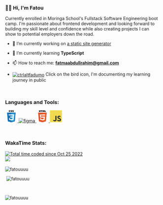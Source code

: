<h3 align="left"> 👋🏿 Hi, I'm Fatou</h3>
<p align="left">Currently enrolled in Moringa School's Fullstack Software Engineering boot camp. I'm passionate about frontend development and looking forward to building my skill level and confidence while also creating projects I can show to potential employers down the road.</p>


- 🔭 I’m currently working on [a static site generator](https://github.com/fatouuuu/static-site-generator)

- 🌱 I’m currently learning **TypeScript** 

- 📫 How to reach me: **fatmaabdullrahim@gmail.com**

- <a href="https://twitter.com/ctrlaltfadumo" target="blank"><img align="center" src="https://raw.githubusercontent.com/rahuldkjain/github-profile-readme-generator/master/src/images/icons/Social/twitter.svg" alt="ctrlaltfadumo" height="15" width="15" /></a> Click on the bird icon, I'm documenting my learning journey in public


<!-- <p align="left"> <img src="https://komarev.com/ghpvc/?username=fatouuuu&label=Profile%20views&color=0e75b6&style=flat" alt="fatouuuu" /> </p> -->

<!-- <p align="left"> <a href="https://twitter.com/ctrlaltfadumo" target="blank"><img src="https://img.shields.io/twitter/follow/ctrlaltfadumo?logo=twitter&style=for-the-badge" alt="ctrlaltfadumo" /></a> </p> -->

<br />
<h3 align="left">Languages and Tools:</h3>
<p align="left"> <a href="https://www.w3schools.com/css/" target="_blank" rel="noreferrer"> <img src="https://raw.githubusercontent.com/devicons/devicon/master/icons/css3/css3-original-wordmark.svg" alt="css3" width="40" height="40"/> </a> <a href="https://www.figma.com/" target="_blank" rel="noreferrer"> <img src="https://www.vectorlogo.zone/logos/figma/figma-icon.svg" alt="figma" width="40" height="40"/> </a> <a href="https://www.w3.org/html/" target="_blank" rel="noreferrer"> <img src="https://raw.githubusercontent.com/devicons/devicon/master/icons/html5/html5-original-wordmark.svg" alt="html5" width="40" height="40"/> </a> <a href="https://developer.mozilla.org/en-US/docs/Web/JavaScript" target="_blank" rel="noreferrer"> <img src="https://raw.githubusercontent.com/devicons/devicon/master/icons/javascript/javascript-original.svg" alt="javascript" width="40" height="40"/> </a> </p>

<br />
<h3 align="left">WakaTime Stats:</h3>
<a href="https://wakatime.com/@f2abae52-01d8-428e-bf6e-2a7f29dbad69"><img src="https://wakatime.com/badge/user/f2abae52-01d8-428e-bf6e-2a7f29dbad69.svg" alt="Total time coded since Oct 25 2022" /></a>

<br />
<image src="https://wakatime.com/share/@fatouuuu/c91d29c9-26a4-4cbc-ad7b-a16d0672ed92.svg">

<br />
<p align="left"><img src="https://github-readme-stats-git-masterrstaa-rickstaa.vercel.app/api/top-langs?username=fatouuuu&show_icons=true&locale=en&layout=compact" alt="fatouuuu" /></p>

<p align="left">&nbsp;<img src="https://github-readme-stats-git-masterrstaa-rickstaa.vercel.app/api?username=fatouuuu&show_icons=true&locale=en" alt="fatouuuu" /></p>

<br />
<p align="left"><img src="https://github-readme-streak-stats.herokuapp.com/?user=fatouuuu&" alt="fatouuuu" /></p>

 



<!--
**fatouuuu/fatouuuu** is a ✨ _special_ ✨ repository because its `README.md` (this file) appears on your GitHub profile.

Here are some ideas to get you started:

- 🔭 I’m currently working on ...
- 🌱 I’m currently learning ...
- 👯 I’m looking to collaborate on ...
- 🤔 I’m looking for help with ...
- 💬 Ask me about ...
- 📫 How to reach me: ...
- 😄 Pronouns: ...
- ⚡ Fun fact: ...
-->
